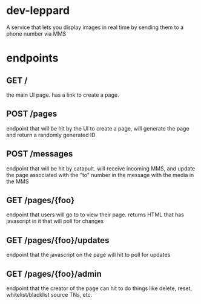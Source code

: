 # dev-leppard
A service that lets you display images in real time by sending them to a phone number via MMS

# endpoints

## GET /

the main UI page. has a link to create a page.

## POST /pages

endpoint that will be hit by the UI to create a page, will generate the page and return a randomly generated ID

## POST /messages

endpoint that will be hit by catapult. will receive incoming MMS, and update the page associated with the "to" number in the message with the media in the MMS

## GET /pages/{foo}

endpoint that users will go to to view their page. returns HTML that has javascript in it that will poll for changes

## GET /pages/{foo}/updates

endpoint that the javascript on the page will hit to poll for updates

## GET /pages/{foo}/admin

endpoint that the creator of the page can hit to do things like delete, reset, whitelist/blacklist source TNs, etc.
